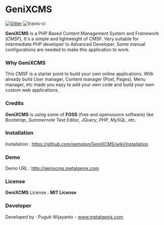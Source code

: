 # GeniXCMS

[![Gitter](https://badges.gitter.im/Join%20Chat.svg)](https://gitter.im/semplon/GeniXCMS?utm_source=badge&utm_medium=badge&utm_campaign=pr-badge&utm_content=badge)
![travis-ci](https://travis-ci.org/semplon/GeniXCMS.svg)

**GeniXCMS** is a PHP Based Content Management System and Framework (*CMSF*). It's a simple and lightweight of CMSF. Very suitable for intermediate PHP developer to Advanced Developer. Some manual configurations are needed to make this application to work. 

### Why GeniXCMS ###
This CMSF is a starter point to build your own online applications. With already build User manager, Content manager (Post, Pages), Menu manager, etc made you easy to add your own code and build your own custom web applications. 

### Credits ###
**GeniXCMS** is using some of **FOSS** (free and opensource software) like *Bootstrap*, *Summernote* Text Editor, *JQuery*, *PHP*, *MySQL*, etc. 

### Installation ###
Installation : https://github.com/semplon/GeniXCMS/wiki/Installation
### Demo ###
Demo URL : http://genixcms.metalgenix.com

### License ###
**GeniXCMS** License : **MIT License**

### Developer ###
Developed by : Puguh Wijayanto - www.metalgenix.com
